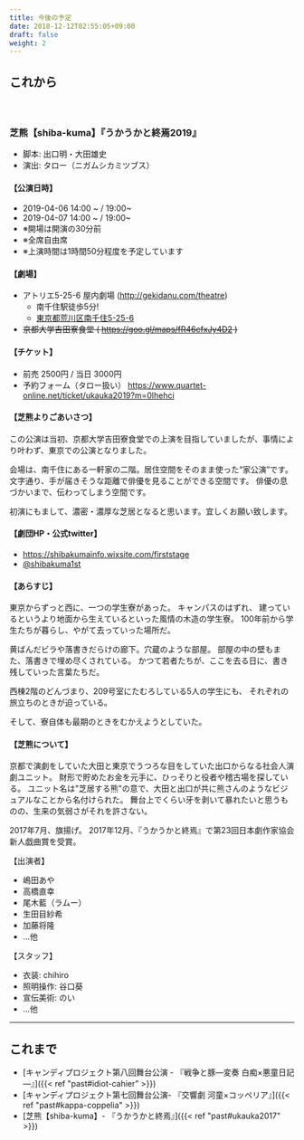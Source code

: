 ```yaml
---
title: 今後の予定
date: 2018-12-12T02:55:05+09:00
draft: false
weight: 2
---
```


## これから

<h3 id="ukauka2019"><br><br>芝熊【shiba-kuma】『うかうかと終焉2019』</h3>

* 脚本: 出口明・大田雄史
* 演出: タロー（ニガムシカミツブス）

#### 【公演日時】

* 2019-04-06 14:00 ~ / 19:00~
* 2019-04-07 14:00 ~ / 19:00~
* ※開場は開演の30分前
* ※全席自由席
* ※上演時間は1時間50分程度を予定しています

#### 【劇場】

* アトリエ5-25-6 屋内劇場 (http://gekidanu.com/theatre)
    * 南千住駅徒歩5分!
    * [東京都荒川区南千住5-25-6](https://goo.gl/maps/cKLhH3FYRkr)
* ~~京都大学吉田寮食堂 ( https://goo.gl/maps/fR46cfxJy4D2 )~~

#### 【チケット】

* 前売 2500円 / 当日 3000円
* 予約フォーム（タロー扱い） https://www.quartet-online.net/ticket/ukauka2019?m=0lhehci


#### 【芝熊よりごあいさつ】
この公演は当初、京都大学吉田寮食堂での上演を目指していましたが、事情により叶わず、東京での公演となりました。

会場は、南千住にある一軒家の二階。居住空間をそのまま使った“家公演”です。
文字通り、手が届きそうな距離で俳優を見ることができる空間です。
俳優の息づかいまで、伝わってしまう空間です。

初演にもまして、濃密・濃厚な芝居となると思います。宜しくお願い致します。

#### 【劇団HP・公式twitter】

* https://shibakumainfo.wixsite.com/firststage
* [@shibakuma1st](https://twitter.com/shibakuma1st)


#### 【あらすじ】

東京からずっと西に、一つの学生寮があった。
キャンパスのはずれ、
建っているというより地面から生えているといった風情の木造の学生寮。
100年前から学生たちが暮らし、やがて去っていった場所だ。

黄ばんだビラや落書きだらけの廊下。穴蔵のような部屋。
部屋の中の壁もまた、落書きで埋め尽くされている。
かつて若者たちが、ここを去る日に、書き残していった言葉たちだ。

西棟2階のどんづまり、209号室にたむろしている5人の学生にも、
それぞれの旅立ちのときが迫っている。

そして、寮自体も最期のときをむかえようとしていた。

#### 【芝熊について】

京都で演劇をしていた大田と東京でうつろな目をしていた出口からなる社会人演劇ユニット。
 財形で貯めたお金を元手に、ひっそりと役者や稽古場を探している。
ユニット名は"芝居する熊"の意で、大田と出口が共に熊さんのようなビジュアルなことから名付けられた。
 舞台上でくらい牙を剥いて暴れたいと思うものの、生来の気弱さがそれを許さない。

2017年7月、旗揚げ。
2017年12月、『うかうかと終焉』で第23回日本劇作家協会新人戯曲賞を受賞。

【出演者】

* 嶋田あや
* 高橋直幸
* 尾木藍（ラムー）
* 生田目紗希
* 加藤将隆
* ...他

【スタッフ】

* 衣装: chihiro
* 照明操作: 谷口葵
* 宣伝美術: のい
* ...他

---

## これまで

* [キャンディプロジェクト第八回舞台公演 - 『戦争と豚―変奏 白痴×悪童日記―』]({{< ref "past#idiot-cahier" >}})
* [キャンディプロジェクト第七回舞台公演- 『交響劇 河童×コッペリア』]({{< ref "past#kappa-coppelia" >}})
* [芝熊【shiba-kuma】- 『うかうかと終焉』]({{< ref "past#ukauka2017" >}})
